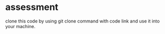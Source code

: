 ﻿# assessment

clone this code by using git clone command with code link and use it into your machine.
